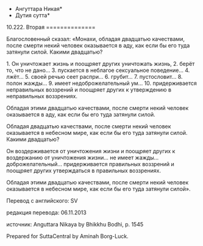 * Ангуттара Никая*
* Дутия сутта*

10\.222\. Вторая
\=\=\=\=\=\=\=\=\=\=\=\=\=\=

Благословенный сказал: «Монахи, обладая двадцатью качествами, после смерти некий человек оказывается в аду, как если бы его туда затянули силой\. Какими двадцатью?

1\. Он уничтожает жизнь и поощряет других уничтожать жизнь,
2\. берёт то, что не дано…
3\. пускается в неблагое сексуальное поведение…
4\. лжёт…
5\. своей речью сеет распри…
6\. грубит…
7\. пустословит…
8\. полон жажды…
9\. имеет недоброжелательный ум…
10\. придерживается неправильных воззрений и поощряет других к утверждению в неправильных воззрениях\.

Обладая этими двадцатью качествами, после смерти некий человек оказывается в аду, как если бы его туда затянули силой\.

Обладая двадцатью качествами, после смерти некий человек оказывается в небесном мире, как если бы его туда затянули силой\. Какими двадцатью?

Он воздерживается от уничтожения жизни и поощряет других к воздержанию от уничтожения жизни… не имеет жажды… доброжелательный… придерживается правильных воззрений и поощряет других утверждаться в правильных воззрениях\.

Обладая этими двадцатью качествами, после смерти некий человек оказывается в небесном мире, как если бы его туда затянули силой»\.

Перевод с английского: SV

редакция перевода: 06\.11\.2013

источник: Anguttara Nikaya by Bhikkhu Bodhi, p\. 1545

Prepared for SuttaCentral by Aminah Borg\-Luck\.